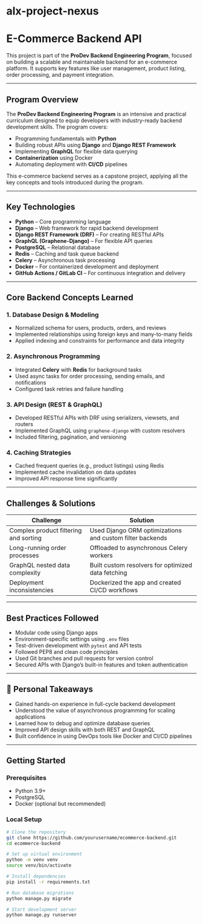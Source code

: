 # alx-project-nexus
#  E-Commerce Backend API

This project is part of the **ProDev Backend Engineering Program**, focused on building a scalable and maintainable backend for an e-commerce platform. It supports key features like user management, product listing, order processing, and payment integration.

---

##  Program Overview

The **ProDev Backend Engineering Program** is an intensive and practical curriculum designed to equip developers with industry-ready backend development skills. The program covers:

- Programming fundamentals with **Python**
- Building robust APIs using **Django** and **Django REST Framework**
- Implementing **GraphQL** for flexible data querying
- **Containerization** using Docker
- Automating deployment with **CI/CD** pipelines

This e-commerce backend serves as a capstone project, applying all the key concepts and tools introduced during the program.

---

## Key Technologies

- **Python** – Core programming language
- **Django** – Web framework for rapid backend development
- **Django REST Framework (DRF)** – For creating RESTful APIs
- **GraphQL (Graphene-Django)** – For flexible API queries
- **PostgreSQL** – Relational database
- **Redis** – Caching and task queue backend
- **Celery** – Asynchronous task processing
- **Docker** – For containerized development and deployment
- **GitHub Actions / GitLab CI** – For continuous integration and delivery

---

##  Core Backend Concepts Learned

### 1. **Database Design & Modeling**

- Normalized schema for users, products, orders, and reviews
- Implemented relationships using foreign keys and many-to-many fields
- Applied indexing and constraints for performance and data integrity

### 2. **Asynchronous Programming**

- Integrated **Celery** with **Redis** for background tasks
- Used async tasks for order processing, sending emails, and notifications
- Configured task retries and failure handling

### 3. **API Design (REST & GraphQL)**

- Developed RESTful APIs with DRF using serializers, viewsets, and routers
- Implemented GraphQL using `graphene-django` with custom resolvers
- Included filtering, pagination, and versioning

### 4. **Caching Strategies**

- Cached frequent queries (e.g., product listings) using Redis
- Implemented cache invalidation on data updates
- Improved API response time significantly

---

##  Challenges & Solutions

| Challenge | Solution |
|----------|----------|
| Complex product filtering and sorting | Used Django ORM optimizations and custom filter backends |
| Long-running order processes | Offloaded to asynchronous Celery workers |
| GraphQL nested data complexity | Built custom resolvers for optimized data fetching |
| Deployment inconsistencies | Dockerized the app and created CI/CD workflows |

---

## Best Practices Followed

- Modular code using Django apps
- Environment-specific settings using `.env` files
- Test-driven development with `pytest` and API tests
- Followed PEP8 and clean code principles
- Used Git branches and pull requests for version control
- Secured APIs with Django’s built-in features and token authentication

---

## 🧾 Personal Takeaways

- Gained hands-on experience in full-cycle backend development
- Understood the value of asynchronous programming for scaling applications
- Learned how to debug and optimize database queries
- Improved API design skills with both REST and GraphQL
- Built confidence in using DevOps tools like Docker and CI/CD pipelines

---

##  Getting Started

### Prerequisites

- Python 3.9+
- PostgreSQL
- Docker (optional but recommended)

### Local Setup

```bash
# Clone the repository
git clone https://github.com/yourusername/ecommerce-backend.git
cd ecommerce-backend

# Set up virtual environment
python -m venv venv
source venv/bin/activate

# Install dependencies
pip install -r requirements.txt

# Run database migrations
python manage.py migrate

# Start development server
python manage.py runserver

